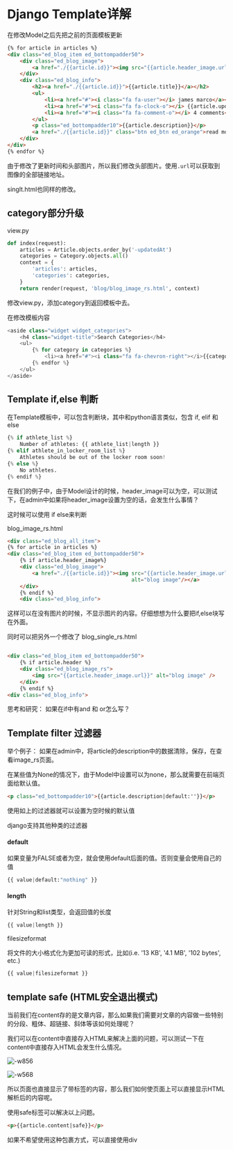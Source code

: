 # Django Template详解

在修改Model之后先把之前的页面模板更新

```html
{% for article in articles %}
<div class="ed_blog_item ed_bottompadder50">
    <div class="ed_blog_image">
        <a href="./{{article.id}}"><img src="{{article.header_image.url}}" alt="blog image"/></a>
    </div>
    <div class="ed_blog_info">
        <h2><a href="./{{article.id}}">{{article.title}}</a></h2>
        <ul>
            <li><a href="#"><i class="fa fa-user"></i> james marco</a></li>
            <li><a href="#"><i class="fa fa-clock-o"></i> {{article.updatedAt}}</a></li>
            <li><a href="#"><i class="fa fa-comment-o"></i> 4 comments</a></li>
        </ul>
        <p class="ed_bottompadder10">{{article.description}}</p>
        <a href="./{{article.id}}" class="btn ed_btn ed_orange">read more</a>
    </div>
</div>
{% endfor %}
```

由于修改了更新时间和头部图片，所以我们修改头部图片。使用`.url`可以获取到图像的全部链接地址。

singlt.html也同样的修改。

## category部分升级

view.py
```py
def index(request):
    articles = Article.objects.order_by('-updatedAt')
    categories = Category.objects.all()
    context = {
        'articles': articles,
        'categories': categories,
    }
    return render(request, 'blog/blog_image_rs.html', context)
```
修改view.py，添加category到返回模板中去。

在修改模板内容

```py
<aside class="widget widget_categories">
    <h4 class="widget-title">Search Categories</h4>
    <ul>
        {% for category in categories %}
            <li><a href="#"><i class="fa fa-chevron-right"></i>{{category.title}}</a></li>
        {% endfor %}
    </ul>
</aside>
```

## Template if,else 判断

在Template模板中，可以包含判断块，其中和python语言类似，包含 if, elif 和 else

```py
{% if athlete_list %}
    Number of athletes: {{ athlete_list|length }}
{% elif athlete_in_locker_room_list %}
    Athletes should be out of the locker room soon!
{% else %}
    No athletes.
{% endif %}
```

在我们的例子中，由于Model设计的时候，header_image可以为空，可以测试下，在admin中如果将header_image设置为空的话，会发生什么事情？

这时候可以使用 if else来判断

blog_image_rs.html
```html
<div class="ed_blog_all_item">
{% for article in articles %}
<div class="ed_blog_item ed_bottompadder50">
    {% if article.header_image%}
    <div class="ed_blog_image">
        <a href="./{{article.id}}"><img src="{{article.header_image.url}}"
                                        alt="blog image"/></a>
    </div>
    {% endif %}
    <div class="ed_blog_info">
```

这样可以在没有图片的时候，不显示图片的内容。仔细想想为什么要把if,else块写在外面。

同时可以把另外一个修改了
blog_single_rs.html

```html

<div class="ed_blog_item ed_bottompadder50">
	{% if article.header %}
	<div class="ed_blog_image_rs">
		<img src="{{article.header_image.url}}" alt="blog image" />
	</div>
	{% endif %}
<div class="ed_blog_info">
```

思考和研究： 如果在if中有and 和 or怎么写？

## Template filter 过滤器

举个例子： 如果在admin中，将article的description中的数据清除，保存，在查看image_rs页面。

在某些值为None的情况下，由于Model中设置可以为none，那么就需要在前端页面给默认值。

```html
<p class="ed_bottompadder10">{{article.description|default:''}}</p>
```

使用如上的过滤器就可以设置为空时候的默认值

django支持其他种类的过滤器

#### default
如果变量为FALSE或者为空，就会使用default后面的值。否则变量会使用自己的值

```py
{{ value|default:"nothing" }}
```

#### length

针对String和list类型，会返回值的长度

```py
{{ value|length }}
```


filesizeformat

将文件的大小格式化为更加可读的形式，比如(i.e. '13 KB', '4.1 MB', '102 bytes', etc.)

```py
{{ value|filesizeformat }}
```

## template safe (HTML安全退出模式)

当前我们在content存的是文章内容，那么如果我们需要对文章的内容做一些特别的分段、粗体、超链接、斜体等该如何处理呢？

我们可以在content中直接存入HTML来解决上面的问题，可以测试一下在content中直接存入HTML会发生什么情况。

![-w856](http://ossp.pengjunjie.com/mweb/15590276717134.jpg)


![-w568](http://ossp.pengjunjie.com/mweb/15590276825057.jpg)

所以页面也直接显示了带标签的内容，那么我们如何使页面上可以直接显示HTML解析后的内容呢。

使用safe标签可以解决以上问题。

```html
<p>{{article.content|safe}}</p>

```

如果不希望使用这种包裹方式，可以直接使用div

